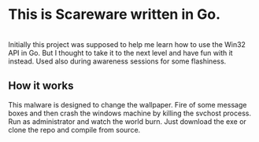 <h1>This is Scareware written in Go.</h1><br>
Initially this project was supposed to help me learn how to use the Win32 API in Go. But I thought to take it to the next level and have fun with it instead. Used also during awareness sessions for some flashiness.
<br>
<h2>How it works</h2>
This malware is designed to change the wallpaper. Fire of some message boxes and then crash the windows machine by killing the svchost process. Run as administrator and watch the world burn. Just download the exe or clone the repo and compile from source.
